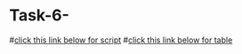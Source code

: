 # Task-6-
#[click this link below for script](https://1drv.ms/b/c/c5f625e6d9d290fa/EX1Ipg9ifN1Ht6kdqugI2XsBYNGaG6VcCFd6TyzqxY1gqQ?e=fbTEOA)
#[click this link below for table](https://1drv.ms/b/c/c5f625e6d9d290fa/ER9PtHm-0NlFlOYbO5YGY10BWeDSj45by3Fkdh2-9SyIsQ?e=1Zuj2X)
